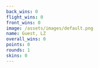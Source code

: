 ```yaml
---
back_wins: 0
flight_wins: 0
front_wins: 0
image: /assets/images/default.png
name: Guest, LZ
overall_wins: 0
points: 0
rounds: 1
skins: 0
---
```

